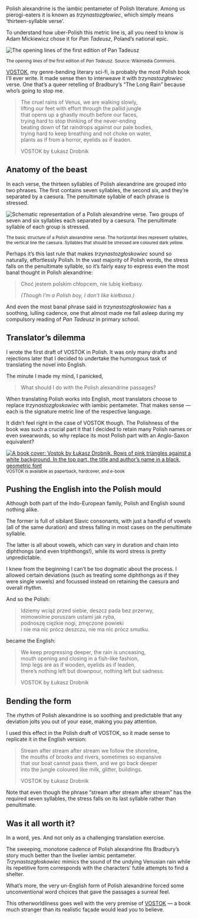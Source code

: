 Polish alexandrine is the iambic pentameter of Polish literature. Among us pierogi-eaters it is known as *trzynastozgłowiec*, which simply means ‘thirteen-syllable verse’.

To understand how uber-Polish this metric line is, all you need to know is Adam Mickiewicz chose it for *Pan Tadeusz*, Poland’s national epic.

![The opening lines of the first edition of Pan Tadeusz](polish-alexandrine-example.jpg)

<sup>The opening lines of the first edition of *Pan Tadeusz*. Source: Wikimedia Commons.</sup>

[VOSTOK](https://drobnik.co/vostok), my genre-bending literary sci-fi, is probably the most Polish book I’ll ever write. It made sense then to interweave it with *trzynastozgłowiec* verse. One that’s a queer retelling of Bradbury’s “The Long Rain” because who’s going to stop me.



> The cruel rains of Venus, we are walking slowly,  
> lifting our feet with effort through the pallid jungle  
> that opens up a ghastly mouth before our faces,  
> trying hard to stop thinking of the never-ending  
> beating down of fat raindrops against our pale bodies,  
> trying hard to keep breathing and not choke on water,  
> plants as if from a horror, eyelids as if leaden.
>
> VOSTOK by Łukasz Drobnik

## Anatomy of the beast

In each verse, the thirteen syllables of Polish alexandrine are grouped into two phrases. The first contains seven syllables, the second six, and they’re separated by a caesura. The penultimate syllable of each phrase is stressed.

![Schematic representation of a Polish alexandrine verse. Two groups of seven and six syllables each separated by a caesura. The penultimate syllable of each group is stressed.](polish-alexandrine-structure.svg)

<sup>The basic structure of a Polish alexandrine verse. The horizontal lines represent syllables, the vertical line the caesura. Syllables that should be stressed are coloured dark yellow.</sup>

Perhaps it’s this last rule that makes *trzynastozgłoskowiec* sound so naturally, effortlessly Polish. In the vast majority of Polish words, the stress falls on the penultimate syllable, so it’s fairly easy to express even the most banal thought in Polish alexandrine:

> Choć jestem polskim chłopcem, nie lubię kiełbasy.
>
> *(Though I’m a Polish boy, I don’t like kiełbasa.)*

And even the most banal phrase said in *trzynastozgłoskowiec* has a soothing, lulling cadence, one that almost made me fall asleep during my compulsory reading of *Pan Tadeusz* in primary school.

## Translator’s dilemma

I wrote the first draft of VOSTOK in Polish. It was only many drafts and rejections later that I decided to undertake the humongous task of translating the novel into English.

The minute I made my mind, I panicked,

> What should I do with the Polish alexandrine passages?

When translating Polish works into English, most translators choose to replace *trzynastozgłoskowiec* with iambic pentameter. That makes sense — each is the signature metric line of the respective language.

It didn’t feel right in the case of VOSTOK though. The Polishness of the book was such a crucial part it that I decided to retain many Polish names or even swearwords, so why replace its most Polish part with an Anglo-Saxon equivalent?

[<img src="vostok-cover.jpg" alt="A book cover: Vostok by Łukasz Drobnik. Rows of pink triangles against a white background. In the top part, the title and author’s name in a black, geometric font">](https://drobnik.co/vostok)
<sup>VOSTOK is available as paperback, hardcover, and e-book</sup>

## Pushing the English into the Polish mould

Although both part of the Indo-European family, Polish and English sound nothing alike.

The former is full of sibilant Slavic consonants, with just a handful of vowels (all of the same duration) and stress falling in most cases on the penultimate syllable.

The latter is all about vowels, which can vary in duration and chain into diphthongs (and even triphthongs!), while its word stress is pretty unpredictable. 

I knew from the beginning I can’t be too dogmatic about the process. I allowed certain deviations (such as treating some diphthongs as if they were single vowels) and focussed instead on retaining the caesura and overall rhythm.

And so the Polish:

> Idziemy wciąż przed siebie, deszcz pada bez przerwy,  
> mimowolnie poruszam ustami jak ryba,  
> podnoszę ciężkie nogi, zmęczone powieki  
> i nie ma nic prócz deszczu, nie ma nic prócz smutku.

became the English:

> We keep progressing deeper, the rain is unceasing,  
> mouth opening and closing in a fish-like fashion,  
> limp legs are as if wooden, eyelids as if leaden,  
> there’s nothing left but downpour, nothing left but sadness.
>
> VOSTOK by Łukasz Drobnik

## Bending the form

The rhythm of Polish alexandrine is so soothing and predictable that any deviation jolts you out of your ease, making you pay attention.

I used this effect in the Polish draft of VOSTOK, so it made sense to replicate it in the English version:

> Stream after stream after stream we follow the shoreline,  
> the mouths of brooks and rivers, sometimes so expansive  
> that our boat cannot pass them, and we go back deeper  
> into the jungle coloured like milk, glitter, buildings.
>
> VOSTOK by Łukasz Drobnik

Note that even though the phrase “stream after stream after stream” has the required seven syllables, the stress falls on its last syllable rather than penultimate.

## Was it all worth it?

In a word, yes. And not only as a challenging translation exercise.

The sweeping, monotone cadence of Polish alexandrine fits Bradbury’s story much better than the livelier iambic pentameter. *Trzynastozgłoskowiec* mimics the sound of the undying Venusian rain while its repetitive form corresponds with the characters’ futile attempts to find a shelter.

What’s more, the very un-English form of Polish alexandrine forced some unconventional word choices that gave the passages a surreal feel.

This otherworldliness goes well with the very premise of [VOSTOK](https://drobnik.co/vostok) — a book much stranger than its realistic façade would lead you to believe.

